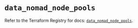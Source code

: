 # `data_nomad_node_pools`

Refer to the Terraform Registry for docs: [`data_nomad_node_pools`](https://registry.terraform.io/providers/hashicorp/nomad/2.1.0/docs/data-sources/node_pools).
